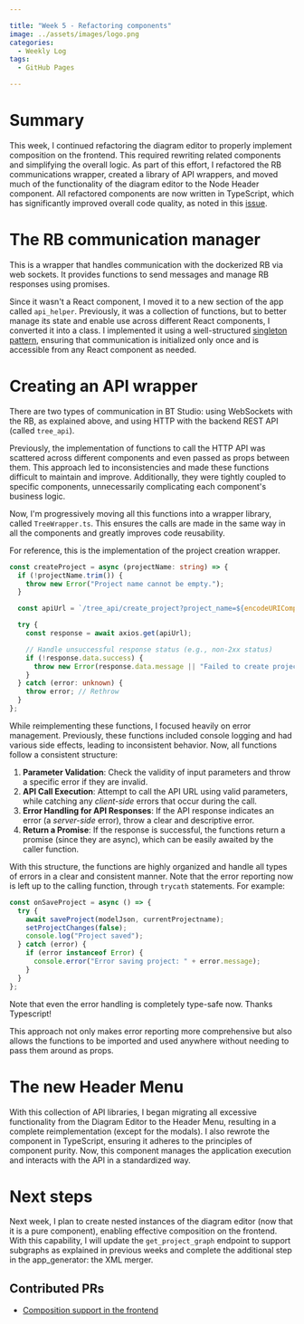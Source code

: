 ```yaml
---

title: "Week 5 - Refactoring components"  
image: ../assets/images/logo.png  
categories:
  - Weekly Log  
tags:
  - GitHub Pages  

---
```


# Summary

This week, I continued refactoring the diagram editor to properly implement composition on the frontend. This required rewriting related components and simplifying the overall logic. As part of this effort, I refactored the RB communications wrapper, created a library of API wrappers, and moved much of the functionality of the diagram editor to the Node Header component. All refactored components are now written in TypeScript, which has significantly improved overall code quality, as noted in this [issue](https://github.com/JdeRobot/bt-studio/issues/189).

# The RB communication manager

This is a wrapper that handles communication with the dockerized RB via web sockets. It provides functions to send messages and manage RB responses using promises.

Since it wasn't a React component, I moved it to a new section of the app called `api_helper`. Previously, it was a collection of functions, but to better manage its state and enable use across different React components, I converted it into a class. I implemented it using a well-structured [singleton pattern](https://refactoring.guru/design-patterns/singleton), ensuring that communication is initialized only once and is accessible from any React component as needed.

# Creating an API wrapper

There are two types of communication in BT Studio: using WebSockets with the RB, as explained above, and using HTTP with the backend REST API (called `tree_api`). 

Previously, the implementation of functions to call the HTTP API was scattered across different components and even passed as props between them. This approach led to inconsistencies and made these functions difficult to maintain and improve. Additionally, they were tightly coupled to specific components, unnecessarily complicating each component's business logic.

Now, I'm progressively moving all this functions into a wrapper library, called `TreeWrapper.ts`. This ensures the calls are made in the same way in all the components and greatly improves code reusability. 

For reference, this is the implementation of the project creation wrapper. 

```typescript
const createProject = async (projectName: string) => {
  if (!projectName.trim()) {
    throw new Error("Project name cannot be empty.");
  }

  const apiUrl = `/tree_api/create_project?project_name=${encodeURIComponent(projectName)}`;

  try {
    const response = await axios.get(apiUrl);

    // Handle unsuccessful response status (e.g., non-2xx status)
    if (!response.data.success) {
      throw new Error(response.data.message || "Failed to create project."); // Response error
    }
  } catch (error: unknown) {
    throw error; // Rethrow
  }
};
```

While reimplementing these functions, I focused heavily on error management. Previously, these functions included console logging and had various side effects, leading to inconsistent behavior. Now, all functions follow a consistent structure:

1. **Parameter Validation**: Check the validity of input parameters and throw a specific error if they are invalid.
2. **API Call Execution**: Attempt to call the API URL using valid parameters, while catching any *client-side* errors that occur during the call.
3. **Error Handling for API Responses**: If the API response indicates an error (a *server-side* error), throw a clear and descriptive error.
4. **Return a Promise**: If the response is successful, the functions return a promise (since they are async), which can be easily awaited by the caller function.

With this structure, the functions are highly organized and handle all types of errors in a clear and consistent manner. Note that the error reporting now is left up to the calling function, through `trycath` statements. For example:

```typescript
const onSaveProject = async () => {
  try {
    await saveProject(modelJson, currentProjectname);
    setProjectChanges(false);
    console.log("Project saved");
  } catch (error) {
    if (error instanceof Error) {
      console.error("Error saving project: " + error.message);
    }
  }
};
```

Note that even the error handling is completely type-safe now. Thanks Typescript!

This approach not only makes error reporting more comprehensive but also allows the functions to be imported and used anywhere without needing to pass them around as props.

# The new Header Menu

With this collection of API libraries, I began migrating all excessive functionality from the Diagram Editor to the Header Menu, resulting in a complete reimplementation (except for the modals). I also rewrote the component in TypeScript, ensuring it adheres to the principles of component purity. Now, this component manages the application execution and interacts with the API in a standardized way.

# Next steps

Next week, I plan to create nested instances of the diagram editor (now that it is a pure component), enabling effective composition on the frontend. With this capability, I will update the `get_project_graph` endpoint to support subgraphs as explained in previous weeks and complete the additional step in the app_generator: the XML merger.

## Contributed PRs

* [Composition support in the frontend](https://github.com/JdeRobot/bt-studio/pull/188)